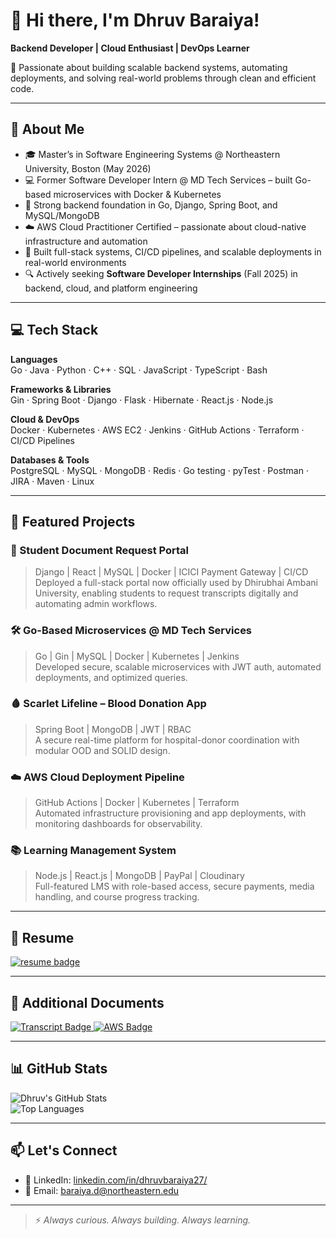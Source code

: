 # 👋 Hi there, I'm Dhruv Baraiya!  
**Backend Developer | Cloud Enthusiast | DevOps Learner** 

🌱 Passionate about building scalable backend systems, automating deployments, and solving real-world problems through clean and efficient code.

---

## 🚀 About Me

- 🎓 Master’s in Software Engineering Systems @ Northeastern University, Boston (May 2026)
- 💻 Former Software Developer Intern @ MD Tech Services – built Go-based microservices with Docker & Kubernetes
- 🔧 Strong backend foundation in Go, Django, Spring Boot, and MySQL/MongoDB
- ☁️ AWS Cloud Practitioner Certified – passionate about cloud-native infrastructure and automation
- 🚀 Built full-stack systems, CI/CD pipelines, and scalable deployments in real-world environments
- 🔍 Actively seeking **Software Developer Internships** (Fall 2025) in backend, cloud, and platform engineering

---

## 💻 Tech Stack

**Languages**  
Go · Java · Python · C++ · SQL · JavaScript · TypeScript · Bash

**Frameworks & Libraries**  
Gin · Spring Boot · Django · Flask · Hibernate · React.js · Node.js

**Cloud & DevOps**  
Docker · Kubernetes · AWS EC2 · Jenkins · GitHub Actions · Terraform · CI/CD Pipelines

**Databases & Tools**  
PostgreSQL · MySQL · MongoDB · Redis · Go testing · pyTest · Postman · JIRA · Maven · Linux 

---

## 📂 Featured Projects

### 📑 Student Document Request Portal  
> Django | React | MySQL | Docker | ICICI Payment Gateway | CI/CD
Deployed a full-stack portal now officially used by Dhirubhai Ambani University, enabling students to request transcripts digitally and automating admin workflows.

### 🛠️ Go-Based Microservices @ MD Tech Services  
> Go | Gin | MySQL | Docker | Kubernetes | Jenkins  
Developed secure, scalable microservices with JWT auth, automated deployments, and optimized queries.

### 🩸 Scarlet Lifeline – Blood Donation App  
> Spring Boot | MongoDB | JWT | RBAC  
A secure real-time platform for hospital-donor coordination with modular OOD and SOLID design.

### ☁️ AWS Cloud Deployment Pipeline  
> GitHub Actions | Docker | Kubernetes | Terraform  
Automated infrastructure provisioning and app deployments, with monitoring dashboards for observability.

### 📚 Learning Management System  
> Node.js | React.js | MongoDB | PayPal | Cloudinary  
Full-featured LMS with role-based access, secure payments, media handling, and course progress tracking.

---

## 📄 Resume

<a href="./Dhruv_Baraiya_Resume_Go.pdf" download>
  <img src="https://img.shields.io/badge/Resume-PDF-red?style=for-the-badge&logo=adobeacrobatreader" alt="resume badge">
</a>

---
## 📎 Additional Documents

<a href="./Dhruv_Academic_Transcript.pdf" download>
  <img src="https://img.shields.io/badge/Academic%20Transcript-PDF-blue?style=for-the-badge&logo=googledrive" alt="Transcript Badge">
</a>

<a href="./Dhruv_AWS_Certification.pdf" download>
  <img src="https://img.shields.io/badge/AWS%20Certification-PDF-orange?style=for-the-badge&logo=amazonaws" alt="AWS Badge">
</a>

---

## 📊 GitHub Stats

![Dhruv's GitHub Stats](https://github-readme-stats.vercel.app/api?username=dhruvbaraiya27&show_icons=true&theme=default&hide_border=true)  
![Top Languages](https://github-readme-stats.vercel.app/api/top-langs/?username=dhruvbaraiya27&layout=compact&hide_border=true)

---

## 📫 Let's Connect

- 🔗 LinkedIn: [linkedin.com/in/dhruvbaraiya27/](https://www.linkedin.com/in/dhruvbaraiya27/)    
- 📧 Email: baraiya.d@northeastern.edu

---

> ⚡ *Always curious. Always building. Always learning.*
